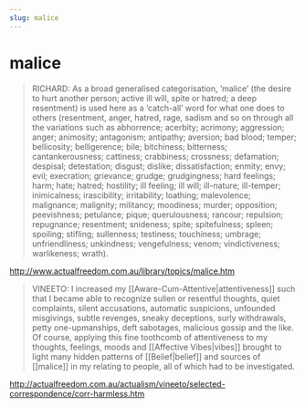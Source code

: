 ```yaml
---
slug: malice
---
```


# malice

> RICHARD: As a broad generalised categorisation, ‘malice’ (the desire to hurt another person; active ill will, spite or hatred; a deep resentment) is used here as a ‘catch-all’ word for what one does to others (resentment, anger, hatred, rage, sadism and so on through all the variations such as abhorrence; acerbity; acrimony; aggression; anger; animosity; antagonism; antipathy; aversion; bad blood; temper; bellicosity; belligerence; bile; bitchiness; bitterness; cantankerousness; cattiness; crabbiness; crossness; defamation; despisal; detestation; disgust; dislike; dissatisfaction; enmity; envy; evil; execration; grievance; grudge; grudgingness; hard feelings; harm; hate; hatred; hostility; ill feeling; ill will; ill-nature; ill-temper; inimicalness; irascibility; irritability; loathing; malevolence; malignance; malignity; militancy; moodiness; murder; opposition; peevishness; petulance; pique; querulousness; rancour; repulsion; repugnance; resentment; snideness; spite; spitefulness; spleen; spoiling; stifling; sullenness; testiness; touchiness; umbrage; unfriendliness; unkindness; vengefulness; venom; vindictiveness; warlikeness; wrath).

http://www.actualfreedom.com.au/library/topics/malice.htm

> VINEETO: I increased my [[Aware-Cum-Attentive|attentiveness]] such that I became able to recognize sullen or resentful thoughts, quiet complaints, silent accusations, automatic suspicions, unfounded misgivings, subtle revenges, sneaky deceptions, surly withdrawals, petty one-upmanships, deft sabotages, malicious gossip and the like. Of course, applying this fine toothcomb of attentiveness to my thoughts, feelings, moods and [[Affective Vibes|vibes]] brought to light many hidden patterns of [[Belief|belief]] and sources of [[malice]] in my relating to people, all of which had to be investigated.

http://actualfreedom.com.au/actualism/vineeto/selected-correspondence/corr-harmless.htm
